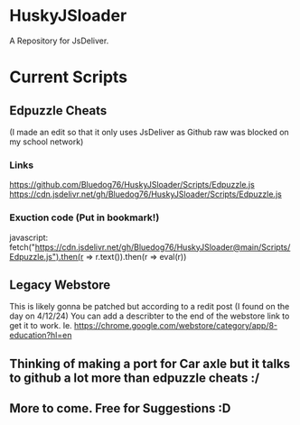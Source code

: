 # HuskyJSloader
A Repository for JsDeliver.

# Current Scripts

## Edpuzzle Cheats 

(I made an edit so that it only uses JsDeliver as Github raw was blocked on my school network)

### Links

https://github.com/Bluedog76/HuskyJSloader/Scripts/Edpuzzle.js
https://cdn.jsdelivr.net/gh/Bluedog76/HuskyJSloader/Scripts/Edpuzzle.js

### Exuction code (Put in bookmark!)

javascript: fetch("https://cdn.jsdelivr.net/gh/Bluedog76/HuskyJSloader@main/Scripts/Edpuzzle.js").then(r => r.text()).then(r => eval(r))

## Legacy Webstore
This is likely gonna be patched but according to a redit post (I found on the day on 4/12/24)
You can add a describter to the end of the webstore link to get it to work. Ie.
https://chrome.google.com/webstore/category/app/8-education?hl=en
## Thinking of making a port for Car axle but it talks to github a lot more than edpuzzle cheats :/

## More to come. Free for Suggestions :D

